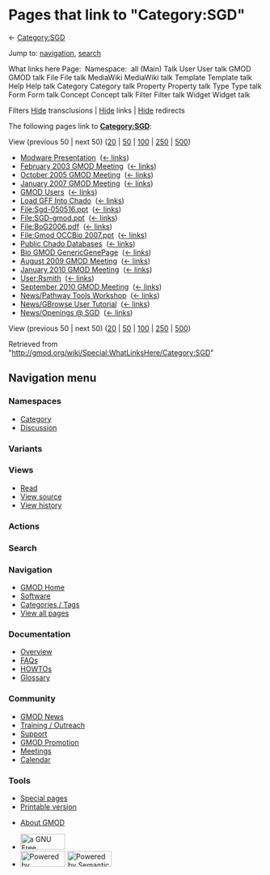 <div id="mw-page-base" class="noprint">

</div>

<div id="mw-head-base" class="noprint">

</div>

<div id="content" class="mw-body" role="main">

<span id="top"></span>

<div id="mw-js-message" style="display:none;">

</div>



# <span dir="auto">Pages that link to "Category:SGD"</span>

<div id="bodyContent">

<div id="contentSub">

← [Category:SGD](/wiki/Category:SGD "Category:SGD")

</div>

<div id="jump-to-nav" class="mw-jump">

Jump to: [navigation](#mw-navigation), [search](#p-search)

</div>

<div id="mw-content-text">

What links here Page:  Namespace:  all (Main) Talk User User talk GMOD
GMOD talk File File talk MediaWiki MediaWiki talk Template Template talk
Help Help talk Category Category talk Property Property talk Type Type
talk Form Form talk Concept Concept talk Filter Filter talk Widget
Widget talk

Filters
[Hide](/mediawiki/index.php?title=Special:WhatLinksHere/Category:SGD&hidetrans=1 "Special:WhatLinksHere/Category:SGD")
transclusions \|
[Hide](/mediawiki/index.php?title=Special:WhatLinksHere/Category:SGD&hidelinks=1 "Special:WhatLinksHere/Category:SGD")
links \|
[Hide](/mediawiki/index.php?title=Special:WhatLinksHere/Category:SGD&hideredirs=1 "Special:WhatLinksHere/Category:SGD")
redirects

The following pages link to
**[Category:SGD](/wiki/Category:SGD "Category:SGD")**:

View (previous 50 \| next 50)
([20](/mediawiki/index.php?title=Special:WhatLinksHere/Category:SGD&limit=20 "Special:WhatLinksHere/Category:SGD")
\|
[50](/mediawiki/index.php?title=Special:WhatLinksHere/Category:SGD&limit=50 "Special:WhatLinksHere/Category:SGD")
\|
[100](/mediawiki/index.php?title=Special:WhatLinksHere/Category:SGD&limit=100 "Special:WhatLinksHere/Category:SGD")
\|
[250](/mediawiki/index.php?title=Special:WhatLinksHere/Category:SGD&limit=250 "Special:WhatLinksHere/Category:SGD")
\|
[500](/mediawiki/index.php?title=Special:WhatLinksHere/Category:SGD&limit=500 "Special:WhatLinksHere/Category:SGD"))

- [Modware
  Presentation](/wiki/Modware_Presentation "Modware Presentation") ‎
  <span class="mw-whatlinkshere-tools">([←
  links](/mediawiki/index.php?title=Special:WhatLinksHere&target=Modware+Presentation "Special:WhatLinksHere"))</span>
- [February 2003 GMOD
  Meeting](/wiki/February_2003_GMOD_Meeting "February 2003 GMOD Meeting")
  ‎ <span class="mw-whatlinkshere-tools">([←
  links](/mediawiki/index.php?title=Special:WhatLinksHere&target=February+2003+GMOD+Meeting "Special:WhatLinksHere"))</span>
- [October 2005 GMOD
  Meeting](/wiki/October_2005_GMOD_Meeting "October 2005 GMOD Meeting") ‎
  <span class="mw-whatlinkshere-tools">([←
  links](/mediawiki/index.php?title=Special:WhatLinksHere&target=October+2005+GMOD+Meeting "Special:WhatLinksHere"))</span>
- [January 2007 GMOD
  Meeting](/wiki/January_2007_GMOD_Meeting "January 2007 GMOD Meeting") ‎
  <span class="mw-whatlinkshere-tools">([←
  links](/mediawiki/index.php?title=Special:WhatLinksHere&target=January+2007+GMOD+Meeting "Special:WhatLinksHere"))</span>
- [GMOD Users](/wiki/GMOD_Users "GMOD Users") ‎
  <span class="mw-whatlinkshere-tools">([←
  links](/mediawiki/index.php?title=Special:WhatLinksHere&target=GMOD+Users "Special:WhatLinksHere"))</span>
- [Load GFF Into Chado](/wiki/Load_GFF_Into_Chado "Load GFF Into Chado")
  ‎ <span class="mw-whatlinkshere-tools">([←
  links](/mediawiki/index.php?title=Special:WhatLinksHere&target=Load+GFF+Into+Chado "Special:WhatLinksHere"))</span>
- [File:Sgd-050516.ppt](/wiki/File:Sgd-050516.ppt "File:Sgd-050516.ppt")
  ‎ <span class="mw-whatlinkshere-tools">([←
  links](/mediawiki/index.php?title=Special:WhatLinksHere&target=File%3ASgd-050516.ppt "Special:WhatLinksHere"))</span>
- [File:SGD-gmod.ppt](/wiki/File:SGD-gmod.ppt "File:SGD-gmod.ppt") ‎
  <span class="mw-whatlinkshere-tools">([←
  links](/mediawiki/index.php?title=Special:WhatLinksHere&target=File%3ASGD-gmod.ppt "Special:WhatLinksHere"))</span>
- [File:BoG2006.pdf](/wiki/File:BoG2006.pdf "File:BoG2006.pdf") ‎
  <span class="mw-whatlinkshere-tools">([←
  links](/mediawiki/index.php?title=Special:WhatLinksHere&target=File%3ABoG2006.pdf "Special:WhatLinksHere"))</span>
- [File:Gmod OCCBio
  2007.ppt](/wiki/File:Gmod_OCCBio_2007.ppt "File:Gmod OCCBio 2007.ppt")
  ‎ <span class="mw-whatlinkshere-tools">([←
  links](/mediawiki/index.php?title=Special:WhatLinksHere&target=File%3AGmod+OCCBio+2007.ppt "Special:WhatLinksHere"))</span>
- [Public Chado
  Databases](/wiki/Public_Chado_Databases "Public Chado Databases") ‎
  <span class="mw-whatlinkshere-tools">([←
  links](/mediawiki/index.php?title=Special:WhatLinksHere&target=Public+Chado+Databases "Special:WhatLinksHere"))</span>
- [Bio GMOD
  GenericGenePage](/wiki/Bio_GMOD_GenericGenePage "Bio GMOD GenericGenePage")
  ‎ <span class="mw-whatlinkshere-tools">([←
  links](/mediawiki/index.php?title=Special:WhatLinksHere&target=Bio+GMOD+GenericGenePage "Special:WhatLinksHere"))</span>
- [August 2009 GMOD
  Meeting](/wiki/August_2009_GMOD_Meeting "August 2009 GMOD Meeting") ‎
  <span class="mw-whatlinkshere-tools">([←
  links](/mediawiki/index.php?title=Special:WhatLinksHere&target=August+2009+GMOD+Meeting "Special:WhatLinksHere"))</span>
- [January 2010 GMOD
  Meeting](/wiki/January_2010_GMOD_Meeting "January 2010 GMOD Meeting") ‎
  <span class="mw-whatlinkshere-tools">([←
  links](/mediawiki/index.php?title=Special:WhatLinksHere&target=January+2010+GMOD+Meeting "Special:WhatLinksHere"))</span>
- [User:Rsmith](/wiki/User:Rsmith "User:Rsmith") ‎
  <span class="mw-whatlinkshere-tools">([←
  links](/mediawiki/index.php?title=Special:WhatLinksHere&target=User%3ARsmith "Special:WhatLinksHere"))</span>
- [September 2010 GMOD
  Meeting](/wiki/September_2010_GMOD_Meeting "September 2010 GMOD Meeting")
  ‎ <span class="mw-whatlinkshere-tools">([←
  links](/mediawiki/index.php?title=Special:WhatLinksHere&target=September+2010+GMOD+Meeting "Special:WhatLinksHere"))</span>
- [News/Pathway Tools
  Workshop](/wiki/News/Pathway_Tools_Workshop "News/Pathway Tools Workshop")
  ‎ <span class="mw-whatlinkshere-tools">([←
  links](/mediawiki/index.php?title=Special:WhatLinksHere&target=News%2FPathway+Tools+Workshop "Special:WhatLinksHere"))</span>
- [News/GBrowse User
  Tutorial](/wiki/News/GBrowse_User_Tutorial "News/GBrowse User Tutorial")
  ‎ <span class="mw-whatlinkshere-tools">([←
  links](/mediawiki/index.php?title=Special:WhatLinksHere&target=News%2FGBrowse+User+Tutorial "Special:WhatLinksHere"))</span>
- [News/Openings @ SGD](/wiki/News/Openings_@_SGD "News/Openings @ SGD")
  ‎ <span class="mw-whatlinkshere-tools">([←
  links](/mediawiki/index.php?title=Special:WhatLinksHere&target=News%2FOpenings+%40+SGD "Special:WhatLinksHere"))</span>

View (previous 50 \| next 50)
([20](/mediawiki/index.php?title=Special:WhatLinksHere/Category:SGD&limit=20 "Special:WhatLinksHere/Category:SGD")
\|
[50](/mediawiki/index.php?title=Special:WhatLinksHere/Category:SGD&limit=50 "Special:WhatLinksHere/Category:SGD")
\|
[100](/mediawiki/index.php?title=Special:WhatLinksHere/Category:SGD&limit=100 "Special:WhatLinksHere/Category:SGD")
\|
[250](/mediawiki/index.php?title=Special:WhatLinksHere/Category:SGD&limit=250 "Special:WhatLinksHere/Category:SGD")
\|
[500](/mediawiki/index.php?title=Special:WhatLinksHere/Category:SGD&limit=500 "Special:WhatLinksHere/Category:SGD"))

</div>

<div class="printfooter">

Retrieved from
"<http://gmod.org/wiki/Special:WhatLinksHere/Category:SGD>"

</div>

<div id="catlinks" class="catlinks catlinks-allhidden">

</div>

<div class="visualClear">

</div>

</div>

</div>

<div id="mw-navigation">

## Navigation menu

<div id="mw-head">



<div id="left-navigation">

<div id="p-namespaces" class="vectorTabs" role="navigation"
aria-labelledby="p-namespaces-label">

### Namespaces

- <span id="ca-nstab-category"><a href="/wiki/Category:SGD" accesskey="c"
  title="View the category page [c]">Category</a></span>
- <span id="ca-talk"><a
  href="/mediawiki/index.php?title=Category_talk:SGD&amp;action=edit&amp;redlink=1"
  accesskey="t"
  title="Discussion about the content page [t]">Discussion</a></span>

</div>

<div id="p-variants" class="vectorMenu emptyPortlet" role="navigation"
aria-labelledby="p-variants-label">

### 

### Variants[](#)

<div class="menu">

</div>

</div>

</div>

<div id="right-navigation">

<div id="p-views" class="vectorTabs" role="navigation"
aria-labelledby="p-views-label">

### Views

- <span id="ca-view">[Read](/wiki/Category:SGD)</span>
- <span id="ca-viewsource"><a href="/mediawiki/index.php?title=Category:SGD&amp;action=edit"
  accesskey="e" title="This page is protected.
  You can view its source [e]">View source</a></span>
- <span id="ca-history"><a href="/mediawiki/index.php?title=Category:SGD&amp;action=history"
  accesskey="h" title="Past revisions of this page [h]">View history</a></span>

</div>

<div id="p-cactions" class="vectorMenu emptyPortlet" role="navigation"
aria-labelledby="p-cactions-label">

### Actions[](#)

<div class="menu">

</div>

</div>

<div id="p-search" role="search">

### Search

<div id="simpleSearch">

</div>

</div>

</div>

</div>

<div id="mw-panel">

<div id="p-logo" role="banner">

<a href="/wiki/Main_Page"
style="background-image: url(http://gmod.org/images/GMOD-cogs.png);"
title="Visit the main page"></a>

</div>

<div id="p-Navigation" class="portal" role="navigation"
aria-labelledby="p-Navigation-label">

### Navigation

<div class="body">

- <span id="n-GMOD-Home">[GMOD Home](/wiki/Main_Page)</span>
- <span id="n-Software">[Software](/wiki/GMOD_Components)</span>
- <span id="n-Categories-.2F-Tags">[Categories /
  Tags](/wiki/Categories)</span>
- <span id="n-View-all-pages">[View all
  pages](/wiki/Special:AllPages)</span>

</div>

</div>

<div id="p-Documentation" class="portal" role="navigation"
aria-labelledby="p-Documentation-label">

### Documentation

<div class="body">

- <span id="n-Overview">[Overview](/wiki/Overview)</span>
- <span id="n-FAQs">[FAQs](/wiki/Category:FAQ)</span>
- <span id="n-HOWTOs">[HOWTOs](/wiki/Category:HOWTO)</span>
- <span id="n-Glossary">[Glossary](/wiki/Glossary)</span>

</div>

</div>

<div id="p-Community" class="portal" role="navigation"
aria-labelledby="p-Community-label">

### Community

<div class="body">

- <span id="n-GMOD-News">[GMOD News](/wiki/GMOD_News)</span>
- <span id="n-Training-.2F-Outreach">[Training /
  Outreach](/wiki/Training_and_Outreach)</span>
- <span id="n-Support">[Support](/wiki/Support)</span>
- <span id="n-GMOD-Promotion">[GMOD
  Promotion](/wiki/GMOD_Promotion)</span>
- <span id="n-Meetings">[Meetings](/wiki/Meetings)</span>
- <span id="n-Calendar">[Calendar](/wiki/Calendar)</span>

</div>

</div>

<div id="p-tb" class="portal" role="navigation"
aria-labelledby="p-tb-label">

### Tools

<div class="body">

- <span id="t-specialpages"><a href="/wiki/Special:SpecialPages" accesskey="q"
  title="A list of all special pages [q]">Special pages</a></span>
- <span id="t-print"><a
  href="/mediawiki/index.php?title=Special:WhatLinksHere/Category:SGD&amp;printable=yes"
  rel="alternate" accesskey="p"
  title="Printable version of this page [p]">Printable version</a></span>

</div>

</div>

</div>

</div>

<div id="footer" role="contentinfo">

- <span id="footer-places-about">[About
  GMOD](/wiki/GMOD:About "GMOD:About")</span>

<!-- -->

- <span id="footer-copyrightico">[<img src="http://www.gnu.org/graphics/gfdl-logo-small.png" width="88"
  height="31" alt="a GNU Free Documentation License" />](http://www.gnu.org/licenses/fdl-1.3.html)</span>
- <span id="footer-poweredbyico">[<img src="/mediawiki/skins/common/images/poweredby_mediawiki_88x31.png"
  width="88" height="31" alt="Powered by MediaWiki" />](//www.mediawiki.org/)
  [<img
  src="/mediawiki/extensions/SemanticMediaWiki/includes/../resources/images/smw_button.png"
  width="88" height="31" alt="Powered by Semantic MediaWiki" />](https://www.semantic-mediawiki.org/wiki/Semantic_MediaWiki)</span>

<div style="clear:both">

</div>

</div>
